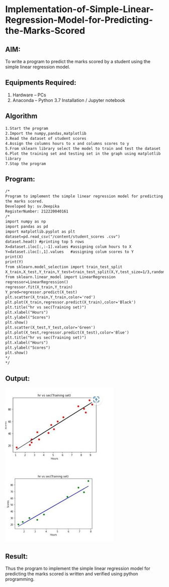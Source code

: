 # Implementation-of-Simple-Linear-Regression-Model-for-Predicting-the-Marks-Scored

## AIM:
To write a program to predict the marks scored by a student using the simple linear regression model.

## Equipments Required:
1. Hardware – PCs
2. Anaconda – Python 3.7 Installation / Jupyter notebook

## Algorithm
```
1.Start the program
2.Import the numpy,pandas,matplotlib
3.Read the dataset of student scores 
4.Assign the columns hours to x and columns scores to y 
5.From sklearn library select the model to train and test the dataset 
6.Plot the training set and testing set in the graph using matplotlib library 
7.Stop the program
```
## Program:
```
/*
Program to implement the simple linear regression model for predicting the marks scored.
Developed by: sv.Deepika
RegisterNumber: 212220040161
/*
import numpy as np
import pandas as pd
import matplotlib.pyplot as plt
dataset=pd.read_csv("/content/student_scores .csv")
dataset.head() #printing top 5 rows
X=dataset.iloc[:,:-1].values #assigning colum hours to X
Y=dataset.iloc[:,1].values   #assigning colum scores to Y
print(X)
print(Y)
from sklearn.model_selection import train_test_split
X_train,X_test,Y_train,Y_test=train_test_split(X,Y,test_size=1/3,random_state=0)
from sklearn.linear_model import LinearRegression
regressor=LinearRegression()
regressor.fit(X_train,Y_train)
Y_pred=regressor.predict(X_test)
plt.scatter(X_train,Y_train,color='red')
plt.plot(X_train,regressor.predict(X_train),color='Black')
plt.title("hr vs sec(Training set)")
plt.xlabel("Hours")
plt.ylabel("Scores")
plt.show()
plt.scatter(X_test,Y_test,color='Green')
plt.plot(X_test,regressor.predict(X_test),color='Blue')
plt.title("hr vs sec(Training set)")
plt.xlabel("Hours")
plt.ylabel("Scores")
plt.show()
*/
*/
```

## Output:
![image](https://github.com/SVDeepu/Implementation-of-Simple-Linear-Regression-Model-for-Predicting-the-Marks-Scored/blob/801a740271b66592777e470150905ba23ade6f54/WhatsApp%20Image%202022-10-14%20at%2008.40.34.jpg)


## Result:
Thus the program to implement the simple linear regression model for predicting the marks scored is written and verified using python programming.

